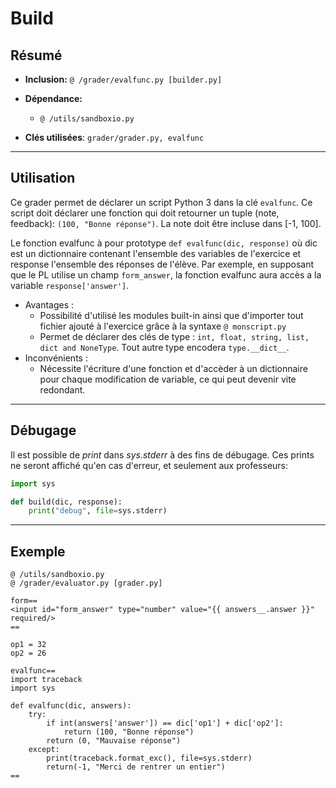 # Build

## Résumé

* **Inclusion:** `@ /grader/evalfunc.py [builder.py]`


* **Dépendance:**
    * `@ /utils/sandboxio.py`


* **Clés utilisées**: `grader/grader.py, evalfunc`
___



## Utilisation
Ce grader permet de déclarer un script Python 3 dans la clé `evalfunc`.
Ce script doit déclarer une fonction qui doit retourner un tuple (note, feedback): 
`(100, "Bonne réponse")`. La note doit être incluse dans [-1, 100].

Le fonction evalfunc à pour prototype `def evalfunc(dic, response)` où dic est un dictionnaire
contenant l'ensemble des variables de l'exercice et response l'ensemble des réponses de l'élève.
Par exemple, en supposant que le PL utilise un champ `form_answer`, la fonction evalfunc aura accès a la variable `response['answer']`.


* Avantages :
    * Possibilité d'utilisé les modules built-in ainsi que d'importer tout fichier
      ajouté à l'exercice grâce à la syntaxe `@ monscript.py`
    * Permet de déclarer des clés de type : 
      `int, float, string, list, dict and NoneType`. Tout autre type encodera
      `type.__dict__`.
* Inconvénients :
    * Nécessite l'écriture d'une fonction et d'accèder à un dictionnaire
      pour chaque modification de variable, ce qui peut devenir vite redondant.
___



## Débugage
Il est possible de *print* dans *sys.stderr* à des fins de débugage. Ces prints
ne seront affiché qu'en cas d'erreur, et seulement aux professeurs:
```python
import sys

def build(dic, response):
    print("debug", file=sys.stderr)
```
___



## Exemple
```
@ /utils/sandboxio.py
@ /grader/evaluator.py [grader.py]

form==
<input id="form_answer" type="number" value="{{ answers__.answer }}" required/>
==

op1 = 32
op2 = 26

evalfunc==
import traceback
import sys

def evalfunc(dic, answers):
    try: 
        if int(answers['answer']) == dic['op1'] + dic['op2']:
            return (100, "Bonne réponse")
        return (0, "Mauvaise réponse")
    except:
        print(traceback.format_exc(), file=sys.stderr)
        return(-1, "Merci de rentrer un entier")
==
```








